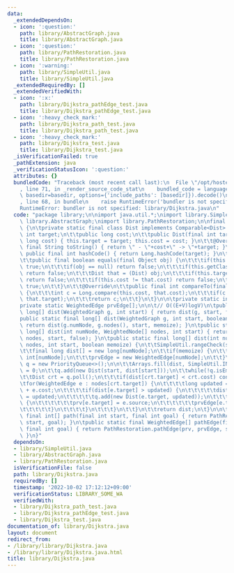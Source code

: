 ```yaml
---
data:
  _extendedDependsOn:
  - icon: ':question:'
    path: library/AbstractGraph.java
    title: library/AbstractGraph.java
  - icon: ':question:'
    path: library/PathRestoration.java
    title: library/PathRestoration.java
  - icon: ':warning:'
    path: library/SimpleUtil.java
    title: library/SimpleUtil.java
  _extendedRequiredBy: []
  _extendedVerifiedWith:
  - icon: ':x:'
    path: library/Dijkstra_pathEdge_test.java
    title: library/Dijkstra_pathEdge_test.java
  - icon: ':heavy_check_mark:'
    path: library/Dijkstra_path_test.java
    title: library/Dijkstra_path_test.java
  - icon: ':heavy_check_mark:'
    path: library/Dijkstra_test.java
    title: library/Dijkstra_test.java
  _isVerificationFailed: true
  _pathExtension: java
  _verificationStatusIcon: ':question:'
  attributes: {}
  bundledCode: "Traceback (most recent call last):\n  File \"/opt/hostedtoolcache/Python/3.10.7/x64/lib/python3.10/site-packages/onlinejudge_verify/documentation/build.py\"\
    , line 71, in _render_source_code_stat\n    bundled_code = language.bundle(stat.path,\
    \ basedir=basedir, options={'include_paths': [basedir]}).decode()\n  File \"/opt/hostedtoolcache/Python/3.10.7/x64/lib/python3.10/site-packages/onlinejudge_verify/languages/user_defined.py\"\
    , line 68, in bundle\n    raise RuntimeError('bundler is not specified: {}'.format(str(path)))\n\
    RuntimeError: bundler is not specified: library/Dijkstra.java\n"
  code: "package library;\n\nimport java.util.*;\nimport library.SimpleUtil;\nimport\
    \ library.AbstractGraph;\nimport library.PathRestoration;\n\nfinal class Dijkstra\
    \ {\n\tprivate static final class Dist implements Comparable<Dist> {\n\t\tpublic\
    \ int target;\n\t\tpublic long cost;\n\t\tpublic Dist(final int target, final\
    \ long cost) { this.target = target; this.cost = cost; }\n\t\t@Override public\
    \ final String toString() { return \" - \"+cost+\" -> \"+target; }\n\t\t@Override\
    \ public final int hashCode() { return Long.hashCode(target); }\n\t\t@Override\n\
    \t\tpublic final boolean equals(final Object obj) {\n\t\t\tif(this == obj) return\
    \ true;\n\t\t\tif(obj == null) return false;\n\t\t\tif(this.getClass() != obj.getClass())\
    \ return false;\n\t\t\tDist that = (Dist) obj;\n\t\t\tif(this.target != that.target)\
    \ return false;\n\t\t\tif(this.cost != that.cost) return false;\n\t\t\treturn\
    \ true;\n\t\t}\n\t\t@Override\n\t\tpublic final int compareTo(final Dist that)\
    \ {\n\t\t\tint c = Long.compare(this.cost, that.cost);\n\t\t\tif(c == 0) c = Integer.compare(this.target,\
    \ that.target);\n\t\t\treturn c;\n\t\t}\n\t}\n\n\tprivate static int prv[];\n\t\
    private static WeightedEdge prvEdge[];\n\n\t// O((E+V)logV)\n\tpublic static final\
    \ long[] dist(WeightedGraph g, int start) { return dist(g, start, false); }\n\t\
    public static final long[] dist(WeightedGraph g, int start, boolean memoize) {\
    \ return dist(g.numNode, g.nodes(), start, memoize); }\n\tpublic static final\
    \ long[] dist(int numNode, WeightedNode[] nodes, int start) { return dist(numNode,\
    \ nodes, start, false); }\n\tpublic static final long[] dist(int numNode, WeightedNode[]\
    \ nodes, int start, boolean memoize) {\n\t\tSimpleUtil.rangeCheck(start, numNode);\n\
    \t\tfinal long dist[] = new long[numNode];\n\t\tif(memoize) {\n\t\t\tprv = new\
    \ int[numNode];\n\t\t\tprvEdge = new WeightedEdge[numNode];\n\t\t}\n\t\tQueue<Dist>\
    \ q = new PriorityQueue<>();\n\n\t\tArrays.fill(dist, SimpleUtil.INF);\n\t\tdist[start]\
    \ = 0;\n\t\tq.add(new Dist(start, dist[start]));\n\t\twhile(!q.isEmpty()) {\n\t\
    \t\tDist crt = q.poll();\n\t\t\tif(dist[crt.target] < crt.cost) continue;\n\t\t\
    \tfor(WeightedEdge e : nodes[crt.target]) {\n\t\t\t\tlong updated = dist[e.source]\
    \ + e.cost;\n\t\t\t\tif(dist[e.target] > updated) {\n\t\t\t\t\tdist[e.target]\
    \ = updated;\n\t\t\t\t\tq.add(new Dist(e.target, updated));\n\t\t\t\t\tif(memoize)\
    \ {\n\t\t\t\t\t\tprv[e.target] = e.source;\n\t\t\t\t\t\tprvEdge[e.target] = e;\n\
    \t\t\t\t\t}\n\t\t\t\t}\n\t\t\t}\n\t\t}\n\t\treturn dist;\n\t}\n\n\tpublic static\
    \ final int[] path(final int start, final int goal) { return PathRestoration.path(prv,\
    \ start, goal); }\n\tpublic static final WeightedEdge[] pathEdge(final int start,\
    \ final int goal) { return PathRestoration.pathEdge(prv, prvEdge, start, goal);\
    \ }\n}"
  dependsOn:
  - library/SimpleUtil.java
  - library/AbstractGraph.java
  - library/PathRestoration.java
  isVerificationFile: false
  path: library/Dijkstra.java
  requiredBy: []
  timestamp: '2022-10-02 17:12:12+09:00'
  verificationStatus: LIBRARY_SOME_WA
  verifiedWith:
  - library/Dijkstra_path_test.java
  - library/Dijkstra_pathEdge_test.java
  - library/Dijkstra_test.java
documentation_of: library/Dijkstra.java
layout: document
redirect_from:
- /library/library/Dijkstra.java
- /library/library/Dijkstra.java.html
title: library/Dijkstra.java
---
```

